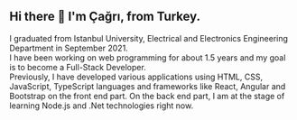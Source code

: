 ## Hi there 👋 I'm Çağrı, from Turkey.

I graduated from Istanbul University, Electrical and Electronics Engineering Department in September 2021. <br />
I have been working on web programming for about 1.5 years and my goal is to become a Full-Stack Developer. <br />
Previously, I have developed various applications using HTML, CSS, JavaScript, TypeScript languages and frameworks like React, Angular and Bootstrap on the front end part. On the back end part, I am at the stage of learning Node.js and .Net technologies right now. 
